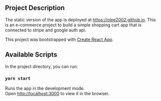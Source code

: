 ## Project Description
The static version of the app is deployed at https://olee2002.github.io. 
This is an e-commerce project to build a simple shopping cart app that is connected to stripe and google auth api.

This project was bootstrapped with [Create React App](https://github.com/facebook/create-react-app).

## Available Scripts

In the project directory, you can run:

### `yarn start`

Runs the app in the development mode.<br />
Open [http://localhost:3000](http://localhost:3000) to view it in the browser.